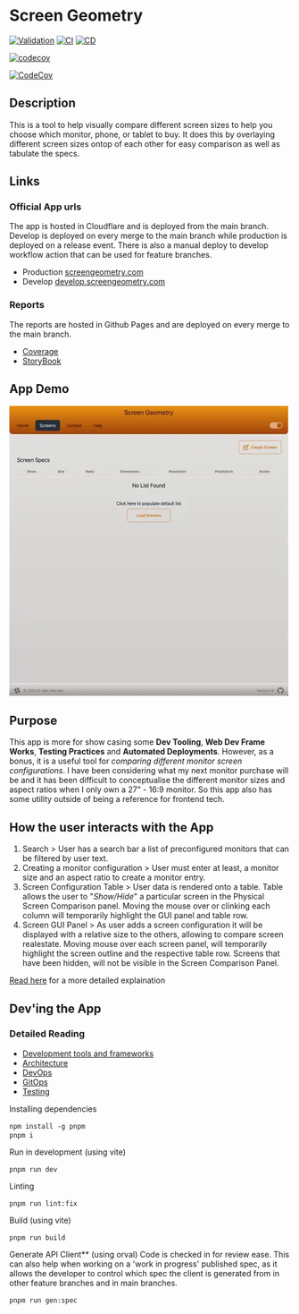 # Screen Geometry

[![Validation](https://github.com/nader-eloshaiker/screen-geometry-app/actions/workflows/validation.yml/badge.svg)](https://github.com/nader-eloshaiker/screen-geometry-app/actions/workflows/validation.yml)
[![CI](https://github.com/nader-eloshaiker/screen-geometry-app/actions/workflows/ci.yml/badge.svg)](https://github.com/nader-eloshaiker/screen-geometry-app/actions/workflows/ci.yml)
[![CD](https://github.com/nader-eloshaiker/screen-geometry-app/actions/workflows/cd.yml/badge.svg)](https://github.com/nader-eloshaiker/screen-geometry-app/actions/workflows/cd.yml)

[![codecov](https://codecov.io/gh/nader-eloshaiker/screen-geometry-app/graph/badge.svg?token=FD9467PICM)](https://app.codecov.io/gh/nader-eloshaiker/screen-geometry-app?search=&displayType=list)

[![CodeCov](https://codecov.io/gh/nader-eloshaiker/screen-geometry-app/graphs/icicle.svg?token=FD9467PICM)](https://app.codecov.io/gh/nader-eloshaiker/screen-geometry-app?search=&displayType=list)

## Description

This is a tool to help visually compare different screen sizes to help you choose which monitor, phone, or tablet to buy. It does this by overlaying different screen sizes ontop of each other for
easy comparison as well as tabulate the specs.

## Links

### Official App urls

The app is hosted in Cloudflare and is deployed from the main branch. Develop is deployed on every merge to the main branch while production is deployed on a release event. There is also
a manual deploy to develop workflow action that can be used for feature branches.

- Production [screengeometry.com](https://screengeometry.com)
- Develop [develop.screengeometry.com](https://develop.screengeometry.com)

### Reports

The reports are hosted in Github Pages and are deployed on every merge to the main branch.

- [Coverage](https://app.codecov.io/gh/nader-eloshaiker/screen-geometry-app/?search=&displayType=list)
- [StoryBook](https://nader-eloshaiker.github.io/screen-geometry-app/storybook)

## App Demo

![Demo video](./public/media/demo-anim.webp)

## Purpose

This app is more for show casing some **Dev Tooling**, **Web Dev Frame Works**, **Testing Practices** and **Automated Deployments**. However, as a bonus, it is a useful tool for _comparing different monitor screen configurations_.
I have been considering what my next monitor purchase will be and it has been difficult to conceptualise the different monitor sizes and aspect ratios when I only own a 27" - 16:9 monitor. So this app also has some utility outside of being a reference for frontend tech.

## How the user interacts with the App

1. Search > User has a search bar a list of preconfigured monitors that can be filtered by user text.
2. Creating a monitor configuration > User must enter at least, a monitor size and an aspect ratio to create a monitor entry.
3. Screen Configuration Table > User data is rendered onto a table. Table allows the user to "_Show/Hide_" a particular screen in the Physical Screen Comparison panel. Moving the mouse over or clinking each column will temporarily highlight the GUI panel and table row.
4. Screen GUI Panel > As user adds a screen configuration it will be displayed with a relative size to the others, allowing to compare screen realestate. Moving mouse over each screen panel, will temporarily highlight the screen outline and the respective table row. Screens that have been hidden, will not be visible in the Screen Comparison Panel.

[Read here](./docs/UserGuide.md) for a more detailed explaination

## Dev'ing the App

### Detailed Reading

- [Development tools and frameworks](./docs/Development.md)
- [Architecture](./docs/Architecture.md)
- [DevOps](./docs/DevOps.md)
- [GitOps](./docs/GitOps.md)
- [Testing](./docs/Testing.md)

Installing dependencies

    npm install -g pnpm
    pnpm i

Run in development (using vite)

    pnpm run dev

Linting

    pnpm run lint:fix

Build (using vite)

    pnpm run build

Generate API Client\*\* (using orval)
Code is checked in for review ease. This can also help when working on a 'work in progress' published spec, as it allows the developer to control which spec the client is generated from in other feature branches and in main branches.

    pnpm run gen:spec
